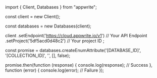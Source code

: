 import { Client, Databases } from "appwrite";

const client = new Client();

const databases = new Databases(client);

client
    .setEndpoint('https://cloud.appwrite.io/v1') // Your API Endpoint
    .setProject('5df5acd0d48c2') // Your project ID
;

const promise = databases.createEnumAttribute('[DATABASE_ID]', '[COLLECTION_ID]', '', [], false);

promise.then(function (response) {
    console.log(response); // Success
}, function (error) {
    console.log(error); // Failure
});
